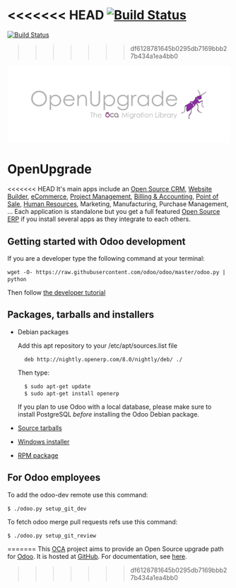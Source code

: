 <<<<<<< HEAD
[![Build Status](https://travis-ci.org/OpenUpgrade/OpenUpgrade.svg?branch=8.0)](https://travis-ci.org/OpenUpgrade/OpenUpgrade)
=======
[![Build Status](https://travis-ci.org/OCA/OpenUpgrade.svg?branch=9.0)](https://travis-ci.org/OCA/OpenUpgrade)
>>>>>>> df6128781645b0295db7169bbb27b434a1ea4bb0

![OpenUpgrade logo](/openerp/openupgrade/doc/source/images/OpenUpgrade.png?raw=true)

OpenUpgrade
===========

<<<<<<< HEAD
It's main apps include an <a href="https://www.odoo.com/page/crm">Open Source CRM</a>, <a href="https://www.odoo.com/page/website-builder">Website Builder</a>, <a href="https://www.odoo.com/page/e-commerce">eCommerce</a>, <a href="https://www.odoo.com/page/project-management">Project Management</a>, <a href="https://www.odoo.com/page/accounting">Billing & Accounting</a>, <a href="https://www.odoo.com/page/point-of-sale">Point of Sale</a>, <a href="https://www.odoo.com/page/employees">Human Resources</a>, Marketing, Manufacturing, Purchase Management, ...  Each application is standalone but you get a full featured <a href="https://www.odoo.com">Open Source ERP</a> if you install several apps as they integrate to each others.


Getting started with Odoo development
--------------------------------------

If you are a developer type the following command at your terminal:

    wget -O- https://raw.githubusercontent.com/odoo/odoo/master/odoo.py | python

Then follow <a href="https://doc.openerp.com/trunk/server/howto/howto_website/">the developer tutorial</a>



Packages, tarballs and installers
---------------------------------

* Debian packages

    Add this apt repository to your /etc/apt/sources.list file

        deb http://nightly.openerp.com/8.0/nightly/deb/ ./

    Then type:

        $ sudo apt-get update
        $ sudo apt-get install openerp

    If you plan to use Odoo with a local database, please make sure to install PostgreSQL *before* installing the Odoo Debian package.

* <a href="http://nightly.openerp.com/8.0/nightly/src/">Source tarballs</a>

* <a href="http://nightly.openerp.com/8.0/nightly/exe/">Windows installer</a>

* <a href="http://nightly.openerp.com/8.0/nightly/rpm/">RPM package</a>


For Odoo employees
------------------

To add the odoo-dev remote use this command:

    $ ./odoo.py setup_git_dev

To fetch odoo merge pull requests refs use this command:

    $ ./odoo.py setup_git_review
=======
This <a href="https://odoo-community.org">OCA</a> project aims to provide an Open Source upgrade path for <a href="https://github.com/odoo/odoo">Odoo</a>. It is hosted at <a href="https://github.com/oca/openupgrade">GitHub</a>. For documentation, see <a href="https://doc.therp.nl/openupgrade">here</a>.
>>>>>>> df6128781645b0295db7169bbb27b434a1ea4bb0

